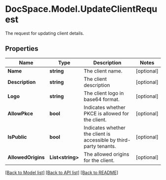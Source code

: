 # DocSpace.Model.UpdateClientRequest
The request for updating client details.

## Properties

Name | Type | Description | Notes
------------ | ------------- | ------------- | -------------
**Name** | **string** | The client name. | [optional] 
**Description** | **string** | The client description | [optional] 
**Logo** | **string** | The client logo in base64 format. | [optional] 
**AllowPkce** | **bool** | Indicates whether PKCE is allowed for the client. | [optional] 
**IsPublic** | **bool** | Indicates whether the client is accessible by third-party tenants. | [optional] 
**AllowedOrigins** | **List&lt;string&gt;** | The allowed origins for the client. | [optional] 

[[Back to Model list]](../README.md#documentation-for-models) [[Back to API list]](../README.md#documentation-for-api-endpoints) [[Back to README]](../README.md)

